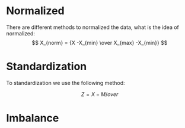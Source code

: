 # Normalized

There are different methods to normalized the data, what is the idea of normalized:
$$
 X_{norm} = {X -X_{min} \over X_{max} -X_{min}}
$$
# Standardization

To standardization we use the following method:

$$
Z = {X - M / over}
$$
# Imbalance
